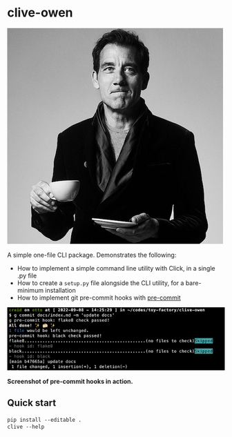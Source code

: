 # clive-owen

![Clive Owen](img/clive.jpg)

A simple one-file CLI package. Demonstrates the following:

* How to implement a simple command line utility with Click, in a single .py file
* How to create a `setup.py` file alongside the CLI utility, for a bare-minimum installation
* How to implement git pre-commit hooks with [pre-commit](https://pre-commit.com/)

![Screenshot of pre-commit hooks in action](img/ss.png)

**Screenshot of pre-commit hooks in action.**

## Quick start

```
pip install --editable .
clive --help
```
